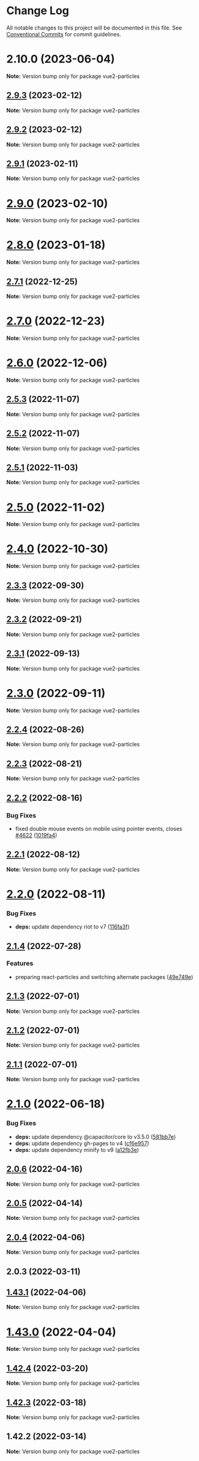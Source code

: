 # Change Log

All notable changes to this project will be documented in this file.
See [Conventional Commits](https://conventionalcommits.org) for commit guidelines.

# 2.10.0 (2023-06-04)

**Note:** Version bump only for package vue2-particles





## [2.9.3](https://github.com/matteobruni/tsparticles/compare/vue2-particles@2.9.2...vue2-particles@2.9.3) (2023-02-12)

**Note:** Version bump only for package vue2-particles

## [2.9.2](https://github.com/matteobruni/tsparticles/compare/vue2-particles@2.9.1...vue2-particles@2.9.2) (2023-02-12)

**Note:** Version bump only for package vue2-particles

## [2.9.1](https://github.com/matteobruni/tsparticles/compare/vue2-particles@2.9.0...vue2-particles@2.9.1) (2023-02-11)

**Note:** Version bump only for package vue2-particles

# [2.9.0](https://github.com/matteobruni/tsparticles/compare/vue2-particles@2.8.0...vue2-particles@2.9.0) (2023-02-10)

**Note:** Version bump only for package vue2-particles

# [2.8.0](https://github.com/matteobruni/tsparticles/compare/vue2-particles@2.7.1...vue2-particles@2.8.0) (2023-01-18)

**Note:** Version bump only for package vue2-particles

## [2.7.1](https://github.com/matteobruni/tsparticles/compare/vue2-particles@2.7.0...vue2-particles@2.7.1) (2022-12-25)

**Note:** Version bump only for package vue2-particles

# [2.7.0](https://github.com/matteobruni/tsparticles/compare/vue2-particles@2.6.0...vue2-particles@2.7.0) (2022-12-23)

**Note:** Version bump only for package vue2-particles

# [2.6.0](https://github.com/matteobruni/tsparticles/compare/vue2-particles@2.5.3...vue2-particles@2.6.0) (2022-12-06)

**Note:** Version bump only for package vue2-particles

## [2.5.3](https://github.com/matteobruni/tsparticles/compare/vue2-particles@2.5.2...vue2-particles@2.5.3) (2022-11-07)

**Note:** Version bump only for package vue2-particles

## [2.5.2](https://github.com/matteobruni/tsparticles/compare/vue2-particles@2.5.1...vue2-particles@2.5.2) (2022-11-07)

**Note:** Version bump only for package vue2-particles

## [2.5.1](https://github.com/matteobruni/tsparticles/compare/vue2-particles@2.5.0...vue2-particles@2.5.1) (2022-11-03)

**Note:** Version bump only for package vue2-particles

# [2.5.0](https://github.com/matteobruni/tsparticles/compare/vue2-particles@2.4.0...vue2-particles@2.5.0) (2022-11-02)

**Note:** Version bump only for package vue2-particles

# [2.4.0](https://github.com/matteobruni/tsparticles/compare/vue2-particles@2.3.3...vue2-particles@2.4.0) (2022-10-30)

**Note:** Version bump only for package vue2-particles

## [2.3.3](https://github.com/matteobruni/tsparticles/compare/vue2-particles@2.3.2...vue2-particles@2.3.3) (2022-09-30)

**Note:** Version bump only for package vue2-particles

## [2.3.2](https://github.com/matteobruni/tsparticles/compare/vue2-particles@2.3.1...vue2-particles@2.3.2) (2022-09-21)

**Note:** Version bump only for package vue2-particles

## [2.3.1](https://github.com/matteobruni/tsparticles/compare/vue2-particles@2.3.0...vue2-particles@2.3.1) (2022-09-13)

**Note:** Version bump only for package vue2-particles

# [2.3.0](https://github.com/matteobruni/tsparticles/compare/vue2-particles@2.2.4...vue2-particles@2.3.0) (2022-09-11)

**Note:** Version bump only for package vue2-particles

## [2.2.4](https://github.com/matteobruni/tsparticles/compare/vue2-particles@2.2.2...vue2-particles@2.2.4) (2022-08-26)

**Note:** Version bump only for package vue2-particles

## [2.2.3](https://github.com/matteobruni/tsparticles/compare/vue2-particles@2.2.2...vue2-particles@2.2.3) (2022-08-21)

**Note:** Version bump only for package vue2-particles

## [2.2.2](https://github.com/matteobruni/tsparticles/compare/vue2-particles@2.2.1...vue2-particles@2.2.2) (2022-08-16)

### Bug Fixes

-   fixed double mouse events on mobile using pointer events, closes [#4622](https://github.com/matteobruni/tsparticles/issues/4622) ([1019fa4](https://github.com/matteobruni/tsparticles/commit/1019fa431f8a43cbd45d6adeb5adf94433e6e04b))

## [2.2.1](https://github.com/matteobruni/tsparticles/compare/vue2-particles@2.2.0...vue2-particles@2.2.1) (2022-08-12)

**Note:** Version bump only for package vue2-particles

# [2.2.0](https://github.com/matteobruni/tsparticles/compare/vue2-particles@2.1.4...vue2-particles@2.2.0) (2022-08-11)

### Bug Fixes

-   **deps:** update dependency riot to v7 ([116fa3f](https://github.com/matteobruni/tsparticles/commit/116fa3f0808bb8e1e3df767513ebcb82c2f9e0e5))

## [2.1.4](https://github.com/matteobruni/tsparticles/compare/vue2-particles@2.1.3...vue2-particles@2.1.4) (2022-07-28)

### Features

-   preparing react-particles and switching alternate packages ([49e749e](https://github.com/matteobruni/tsparticles/commit/49e749e90e076f0cb22eefe0f3399102f5b9fb35))

## [2.1.3](https://github.com/matteobruni/tsparticles/compare/vue2-particles@2.1.2...vue2-particles@2.1.3) (2022-07-01)

**Note:** Version bump only for package vue2-particles

## [2.1.2](https://github.com/matteobruni/tsparticles/compare/vue2-particles@2.1.1...vue2-particles@2.1.2) (2022-07-01)

**Note:** Version bump only for package vue2-particles

## [2.1.1](https://github.com/matteobruni/tsparticles/compare/vue2-particles@2.1.0...vue2-particles@2.1.1) (2022-07-01)

**Note:** Version bump only for package vue2-particles

# [2.1.0](https://github.com/matteobruni/tsparticles/compare/vue2-particles@2.0.6...vue2-particles@2.1.0) (2022-06-18)

### Bug Fixes

-   **deps:** update dependency @capacitor/core to v3.5.0 ([581bb7e](https://github.com/matteobruni/tsparticles/commit/581bb7e2f4f6aceb3535daf9223954a80f2daa81))
-   **deps:** update dependency gh-pages to v4 ([cf6e957](https://github.com/matteobruni/tsparticles/commit/cf6e9577132afcec26410f7321fcf5ffcfb05930))
-   **deps:** update dependency minify to v9 ([a12fb3e](https://github.com/matteobruni/tsparticles/commit/a12fb3e6f2a94677b4be32ebc69a17b085d2f3d2))

## [2.0.6](https://github.com/matteobruni/tsparticles/compare/vue2-particles@2.0.5...vue2-particles@2.0.6) (2022-04-16)

**Note:** Version bump only for package vue2-particles

## [2.0.5](https://github.com/matteobruni/tsparticles/compare/vue2-particles@2.0.4...vue2-particles@2.0.5) (2022-04-14)

**Note:** Version bump only for package vue2-particles

## [2.0.4](https://github.com/matteobruni/tsparticles/compare/vue2-particles@1.43.1...vue2-particles@2.0.4) (2022-04-06)

**Note:** Version bump only for package vue2-particles

## 2.0.3 (2022-03-11)

## [1.43.1](https://github.com/matteobruni/tsparticles/compare/vue2-particles@1.43.0...vue2-particles@1.43.1) (2022-04-06)

**Note:** Version bump only for package vue2-particles

# [1.43.0](https://github.com/matteobruni/tsparticles/compare/vue2-particles@1.42.4...vue2-particles@1.43.0) (2022-04-04)

**Note:** Version bump only for package vue2-particles

## [1.42.4](https://github.com/matteobruni/tsparticles/compare/vue2-particles@1.42.3...vue2-particles@1.42.4) (2022-03-20)

**Note:** Version bump only for package vue2-particles

## [1.42.3](https://github.com/matteobruni/tsparticles/compare/vue2-particles@1.42.2...vue2-particles@1.42.3) (2022-03-18)

**Note:** Version bump only for package vue2-particles

## 1.42.2 (2022-03-14)

**Note:** Version bump only for package vue2-particles
